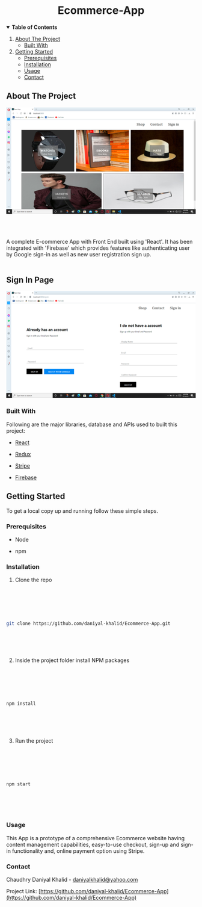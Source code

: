 
  

  

  

<h1  align=center> Ecommerce-App </h1>

  

  

<!-- TABLE OF CONTENTS -->

  

  

<details  open="open">

  

  

**<summary>Table of Contents</summary>**

  

  

<ol>

  

  

<li> <a  href="#about-the-project">About The Project</a>

  

  

<ul>

  

  

<li><a  href="#built-with">Built With</a></li>

  

  

</ul>

  

  

<li> <a  href="#getting-started">Getting Started</a>

  

  

<ul>

  

  

<li><a  href="#prerequisites">Prerequisites</a></li>

  

  

<li><a  href="#installation">Installation</a></li>

  

  

<li><a  href="#usage">Usage</a></li>

  

<li><a  href="#contact">Contact</a></li>

  

  

</ul>

  

</ol>

  

  

</details>

  

  

  

<!-- ABOUT THE PROJECT -->

  

  

## About The Project

  

  

![project-screenshot](/project-screenshot.png)

  

  

  
 
&nbsp;  
&nbsp; 

A complete E-commerce App with Front End built using 'React'. It has been integrated with 'Firebase' which provides features like authenticating user by Google sign-in as well as new user registration sign up. 
&nbsp;  
&nbsp;  



## Sign In Page

![Sign in page screenshot](/signin-page.png)


  

### Built With

  

  

  

Following are the major libraries, database and APIs used to built this project:

  

  

*  [React](https://reactjs.org/)

  

  

*  [Redux](https://redux.js.org/)

  

  

*  [Stripe](https://stripe.com/)

*  [Firebase](https://firebase.google.com/)

  
  

  

  

<!-- GETTING STARTED -->

  

  

## Getting Started

  

  

  

To get a local copy up and running follow these simple steps.

  

  

  

### Prerequisites

  

  

  

* Node

  

  

* npm

  

  
  
  

  

  

### Installation

  

  

  

1. Clone the repo

  

  

```sh

  

  

git clone https://github.com/daniyal-khalid/Ecommerce-App.git

  

  

```

  

  

2. Inside the project folder install NPM packages

  

  

```sh

  

  

npm install

  

  

```

  

  
  
  

3. Run the project

  

  

```sh

  

  

npm start

  

  

```

  

  

  

<!-- USAGE EXAMPLES -->

  

  

### Usage

  

  

  

This App is a prototype of a comprehensive Ecommerce website having content management capabilities, easy-to-use checkout, sign-up and sign-in functionality and, online payment option using Stripe.

  

<!-- CONTACT -->

  

  

### Contact

  

  

  

Chaudhry Daniyal Khalid - daniyalkhalid@yahoo.com

  

  

  

Project Link: [https://github.com/daniyal-khalid/Ecommerce-App](https://github.com/daniyal-khalid/Ecommerce-App)
